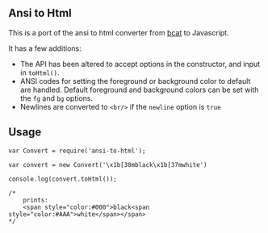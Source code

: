## Ansi to Html

This is a port of the ansi to html converter from [bcat](https://github.com/rtomayko/bcat/blob/master/lib/bcat/ansi.rb) to Javascript.

It has a few additions:

* The API has been altered to accept options in the constructor, and input in <code>toHtml()</code>.
* ANSI codes for setting the foreground or background color to default are handled. Default foreground and background colors can be set with the <code>fg</code> and <code>bg</code> options.
* Newlines are converted to <code>&lt;br/&gt;</code> if the <code>newline</code> option is <code>true</code>

## Usage

	var Convert = require('ansi-to-html');

	var convert = new Convert('\x1b[30mblack\x1b[37mwhite')

	console.log(convert.toHtml());

	/*
		prints:
		<span style="color:#000">black<span style="color:#AAA">white</span></span>
	*/
